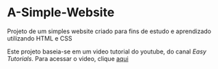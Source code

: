 # A-Simple-Website
Projeto de um simples website criado para fins de estudo e aprendizado utilizando HTML e CSS

Este projeto baseia-se em um video tutorial do youtube, do canal *Easy Tutorials*. 
Para acessar o video, clique [aqui](https://www.youtube.com/watch?v=a2UnYs9AA_M)


